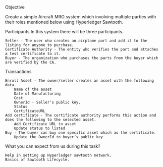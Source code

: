 Objective

Create a simple Aircraft MRO system which involving multiple parties with their roles mentioned below using Hyperledger Sawtooth.

Participants
In this system there will be three participants.

    Seller - The user who creates an airplane part and add it to the listing for anyone to purchase.
    Certificate Authority - The entity who verifies the part and attaches a test certificate to it.
    Buyer - The organization who purchases the parts from the buyer which are verified by the CA.

Transactions

    Enroll Asset - The owner/seller creates an asset with the following data.
        Name of the asset
        Date of Manufacturing
        Cost
        OwnerId - Seller’s public key.
        Status
        CertificateURL
    Add certificate - The certificate authority performs this action and does the following to the selected asset.
        Add Certificate URL to asset
        Update status to listed
    Buy - The buyer can buy one specific asset which as the certificate.
        Update the OwnerId to buyer’s public key

What you can expect from us during this task?

    Help in setting up Hyperledger sawtooth network.
    Basics of Sawtooth Lifecycle.
